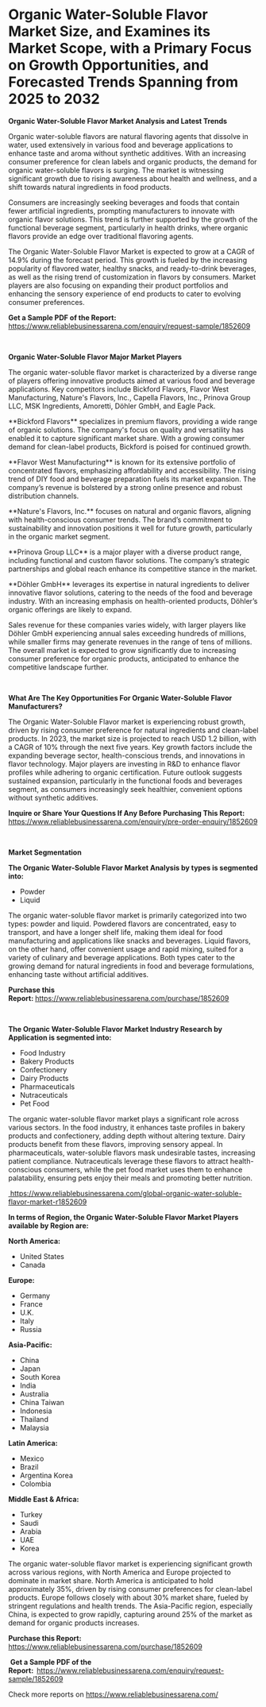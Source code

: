 <p><h1>Organic Water-Soluble Flavor Market Size, and Examines its Market Scope, with a Primary Focus on Growth Opportunities, and Forecasted Trends Spanning from 2025 to 2032</h1></p><p><strong>Organic Water-Soluble Flavor Market Analysis and Latest Trends</strong></p>
<p><p>Organic water-soluble flavors are natural flavoring agents that dissolve in water, used extensively in various food and beverage applications to enhance taste and aroma without synthetic additives. With an increasing consumer preference for clean labels and organic products, the demand for organic water-soluble flavors is surging. The market is witnessing significant growth due to rising awareness about health and wellness, and a shift towards natural ingredients in food products.</p><p>Consumers are increasingly seeking beverages and foods that contain fewer artificial ingredients, prompting manufacturers to innovate with organic flavor solutions. This trend is further supported by the growth of the functional beverage segment, particularly in health drinks, where organic flavors provide an edge over traditional flavoring agents. </p><p>The Organic Water-Soluble Flavor Market is expected to grow at a CAGR of 14.9% during the forecast period. This growth is fueled by the increasing popularity of flavored water, healthy snacks, and ready-to-drink beverages, as well as the rising trend of customization in flavors by consumers. Market players are also focusing on expanding their product portfolios and enhancing the sensory experience of end products to cater to evolving consumer preferences.</p></p>
<p><strong>Get a Sample PDF of the Report:&nbsp;</strong> <a href="https://www.reliablebusinessarena.com/enquiry/request-sample/1852609?utm_campaign=2202&utm_medium=2&utm_source=Github&utm_content=ia&utm_term=03022025&utm_id=organic-water-soluble-flavor">https://www.reliablebusinessarena.com/enquiry/request-sample/1852609</a></p>
<p>&nbsp;</p>
<p><strong>Organic Water-Soluble Flavor Major Market Players</strong></p>
<p><p>The organic water-soluble flavor market is characterized by a diverse range of players offering innovative products aimed at various food and beverage applications. Key competitors include Bickford Flavors, Flavor West Manufacturing, Nature's Flavors, Inc., Capella Flavors, Inc., Prinova Group LLC, MSK Ingredients, Amoretti, Döhler GmbH, and Eagle Pack.</p><p>**Bickford Flavors** specializes in premium flavors, providing a wide range of organic solutions. The company's focus on quality and versatility has enabled it to capture significant market share. With a growing consumer demand for clean-label products, Bickford is poised for continued growth.</p><p>**Flavor West Manufacturing** is known for its extensive portfolio of concentrated flavors, emphasizing affordability and accessibility. The rising trend of DIY food and beverage preparation fuels its market expansion. The company’s revenue is bolstered by a strong online presence and robust distribution channels.</p><p>**Nature's Flavors, Inc.** focuses on natural and organic flavors, aligning with health-conscious consumer trends. The brand’s commitment to sustainability and innovation positions it well for future growth, particularly in the organic market segment. </p><p>**Prinova Group LLC** is a major player with a diverse product range, including functional and custom flavor solutions. The company’s strategic partnerships and global reach enhance its competitive stance in the market.</p><p>**Döhler GmbH** leverages its expertise in natural ingredients to deliver innovative flavor solutions, catering to the needs of the food and beverage industry. With an increasing emphasis on health-oriented products, Döhler’s organic offerings are likely to expand.</p><p>Sales revenue for these companies varies widely, with larger players like Döhler GmbH experiencing annual sales exceeding hundreds of millions, while smaller firms may generate revenues in the range of tens of millions. The overall market is expected to grow significantly due to increasing consumer preference for organic products, anticipated to enhance the competitive landscape further.</p></p>
<p>&nbsp;</p>
<p><strong>What Are The Key Opportunities For Organic Water-Soluble Flavor Manufacturers?</strong></p>
<p><p>The Organic Water-Soluble Flavor market is experiencing robust growth, driven by rising consumer preference for natural ingredients and clean-label products. In 2023, the market size is projected to reach USD 1.2 billion, with a CAGR of 10% through the next five years. Key growth factors include the expanding beverage sector, health-conscious trends, and innovations in flavor technology. Major players are investing in R&D to enhance flavor profiles while adhering to organic certification. Future outlook suggests sustained expansion, particularly in the functional foods and beverages segment, as consumers increasingly seek healthier, convenient options without synthetic additives.</p></p>
<p><strong>Inquire or Share Your Questions If Any Before Purchasing This Report:</strong> <a href="https://www.reliablebusinessarena.com/enquiry/pre-order-enquiry/1852609?utm_campaign=2202&utm_medium=2&utm_source=Github&utm_content=ia&utm_term=03022025&utm_id=organic-water-soluble-flavor">https://www.reliablebusinessarena.com/enquiry/pre-order-enquiry/1852609</a></p>
<p>&nbsp;</p>
<p><strong>Market Segmentation</strong></p>
<p><strong>The Organic Water-Soluble Flavor Market Analysis by types is segmented into:</strong></p>
<p><ul><li>Powder</li><li>Liquid</li></ul></p>
<p><p>The organic water-soluble flavor market is primarily categorized into two types: powder and liquid. Powdered flavors are concentrated, easy to transport, and have a longer shelf life, making them ideal for food manufacturing and applications like snacks and beverages. Liquid flavors, on the other hand, offer convenient usage and rapid mixing, suited for a variety of culinary and beverage applications. Both types cater to the growing demand for natural ingredients in food and beverage formulations, enhancing taste without artificial additives.</p></p>
<p><strong>Purchase this Report:&nbsp;</strong><a href="https://www.reliablebusinessarena.com/purchase/1852609?utm_campaign=2202&utm_medium=2&utm_source=Github&utm_content=ia&utm_term=03022025&utm_id=organic-water-soluble-flavor">https://www.reliablebusinessarena.com/purchase/1852609</a></p>
<p>&nbsp;</p>
<p><strong>The Organic Water-Soluble Flavor Market Industry Research by Application is segmented into:</strong></p>
<p><ul><li>Food Industry</li><li>Bakery Products</li><li>Confectionery</li><li>Dairy Products</li><li>Pharmaceuticals</li><li>Nutraceuticals</li><li>Pet Food</li></ul></p>
<p><p>The organic water-soluble flavor market plays a significant role across various sectors. In the food industry, it enhances taste profiles in bakery products and confectionery, adding depth without altering texture. Dairy products benefit from these flavors, improving sensory appeal. In pharmaceuticals, water-soluble flavors mask undesirable tastes, increasing patient compliance. Nutraceuticals leverage these flavors to attract health-conscious consumers, while the pet food market uses them to enhance palatability, ensuring pets enjoy their meals and promoting better nutrition.</p></p>
<p><a href="https://www.reliablebusinessarena.com/global-organic-water-soluble-flavor-market-r1852609?utm_campaign=2202&utm_medium=2&utm_source=Github&utm_content=ia&utm_term=03022025&utm_id=organic-water-soluble-flavor">&nbsp;https://www.reliablebusinessarena.com/global-organic-water-soluble-flavor-market-r1852609</a></p>
<p><strong>In terms of Region, the Organic Water-Soluble Flavor Market Players available by Region are:</strong></p>
<p>
    <p> <strong> North America: </strong>
        <ul>
            <li>United States</li>
            <li>Canada</li>
        </ul>
        </p> 
    <p> <strong> Europe: </strong>
        <ul>
            <li>Germany</li>
            <li>France</li>
            <li>U.K.</li>
            <li>Italy</li>
            <li>Russia</li>
        </ul>
        </p> 
    <p> <strong> Asia-Pacific: </strong>
        <ul>
            <li>China</li>
            <li>Japan</li>
            <li>South Korea</li>
            <li>India</li>
            <li>Australia</li>
            <li>China Taiwan</li>
            <li>Indonesia</li>
            <li>Thailand</li>
            <li>Malaysia</li>
        </ul>
        </p> 
    <p> <strong> Latin America: </strong>
        <ul>
            <li>Mexico</li>
            <li>Brazil</li>
            <li>Argentina Korea</li>
            <li>Colombia</li>
        </ul>
        </p> 
    <p> <strong> Middle East & Africa: </strong>
        <ul>
            <li>Turkey</li>
            <li>Saudi</li>
            <li>Arabia</li>
            <li>UAE</li>
            <li>Korea</li>
        </ul>
    </p>
    </p>
<p><p>The organic water-soluble flavor market is experiencing significant growth across various regions, with North America and Europe projected to dominate in market share. North America is anticipated to hold approximately 35%, driven by rising consumer preferences for clean-label products. Europe follows closely with about 30% market share, fueled by stringent regulations and health trends. The Asia-Pacific region, especially China, is expected to grow rapidly, capturing around 25% of the market as demand for organic products increases.</p></p>
<p><strong>Purchase this Report: </strong><a href="https://www.reliablebusinessarena.com/purchase/1852609?utm_campaign=2202&utm_medium=2&utm_source=Github&utm_content=ia&utm_term=03022025&utm_id=organic-water-soluble-flavor">https://www.reliablebusinessarena.com/purchase/1852609</a></p>
<p>&nbsp;<strong>Get a Sample PDF of the Report:&nbsp;&nbsp;</strong><a href="https://www.reliablebusinessarena.com/enquiry/request-sample/1852609?utm_campaign=2202&utm_medium=2&utm_source=Github&utm_content=ia&utm_term=03022025&utm_id=organic-water-soluble-flavor">https://www.reliablebusinessarena.com/enquiry/request-sample/1852609</a></p>
<p><strong></strong></p>
<p>Check more reports on <a href="https://www.reliablebusinessarena.com/?utm_campaign=2202&utm_medium=2&utm_source=Github&utm_content=ia&utm_term=03022025&utm_id=organic-water-soluble-flavor">https://www.reliablebusinessarena.com/</a></p>